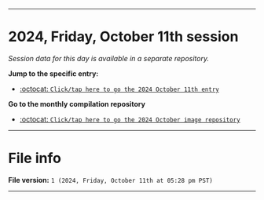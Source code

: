 
***

# 2024, Friday, October 11th session

_Session data for this day is available in a separate repository._

**Jump to the specific entry:**

- [:octocat: `Click/tap here to go the 2024 October 11th entry`](https://github.com/seanpm2001/SeansLifeArchive_Images_ModernSmurfsVillage_Y2024_V10/tree/SeansLifeArchive_ModernSmurfsVillage_Y2024_V10_Main-dev/2024/10_October/11/)

**Go to the monthly compilation repository**

- [:octocat: `Click/tap here to go the 2024 October image repository`](https://github.com/seanpm2001/SeansLifeArchive_Images_ModernSmurfsVillage_Y2024_V10/)

***

# File info

**File version:** `1 (2024, Friday, October 11th at 05:28 pm PST)`

***
